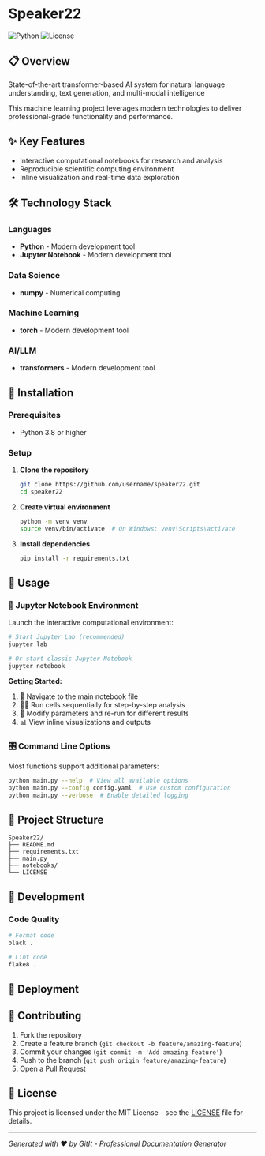 # Speaker22

![Python](https://img.shields.io/badge/python-3.8+-blue.svg) ![License](https://img.shields.io/badge/license-MIT-blue.svg)

## 📋 Overview

State-of-the-art transformer-based AI system for natural language understanding, text generation, and multi-modal intelligence

This machine learning project leverages modern technologies to deliver professional-grade functionality and performance.

## ✨ Key Features

- Interactive computational notebooks for research and analysis
- Reproducible scientific computing environment
- Inline visualization and real-time data exploration

## 🛠️ Technology Stack

### Languages
- **Python** - Modern development tool
- **Jupyter Notebook** - Modern development tool

### Data Science
- **numpy** - Numerical computing

### Machine Learning
- **torch** - Modern development tool

### AI/LLM
- **transformers** - Modern development tool

## 🚀 Installation

### Prerequisites

- Python 3.8 or higher

### Setup

1. **Clone the repository**
   ```bash
   git clone https://github.com/username/speaker22.git
   cd speaker22
   ```

2. **Create virtual environment**
   ```bash
   python -m venv venv
   source venv/bin/activate  # On Windows: venv\Scripts\activate
   ```

3. **Install dependencies**
   ```bash
   pip install -r requirements.txt
   ```

## 🚀 Usage

### 📓 Jupyter Notebook Environment

Launch the interactive computational environment:

```bash
# Start Jupyter Lab (recommended)
jupyter lab

# Or start classic Jupyter Notebook
jupyter notebook
```

**Getting Started:**
1. 📂 Navigate to the main notebook file
2. 🏃‍♂️ Run cells sequentially for step-by-step analysis
3. 🔄 Modify parameters and re-run for different results
4. 📊 View inline visualizations and outputs

### 🎛️ Command Line Options

Most functions support additional parameters:

```bash
python main.py --help  # View all available options
python main.py --config config.yaml  # Use custom configuration
python main.py --verbose  # Enable detailed logging
```

## 📁 Project Structure

```
Speaker22/
├── README.md
├── requirements.txt
├── main.py
├── notebooks/
└── LICENSE
```

## 🔧 Development

### Code Quality

```bash
# Format code
black .

# Lint code
flake8 .
```

## 🚀 Deployment

## 🤝 Contributing

1. Fork the repository
2. Create a feature branch (`git checkout -b feature/amazing-feature`)
3. Commit your changes (`git commit -m 'Add amazing feature'`)
4. Push to the branch (`git push origin feature/amazing-feature`)
5. Open a Pull Request

## 📄 License

This project is licensed under the MIT License - see the [LICENSE](LICENSE) file for details.

---

*Generated with ❤️ by GitIt - Professional Documentation Generator*
